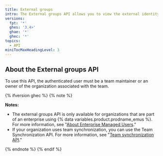 ```yaml
---
title: External groups
intro: The External groups API allows you to view the external identity provider groups that are available to your organization and manage the connection between external groups and teams in your organization.
versions:
  fpt: '*'
  ghes: '3.4>'
  ghae: '*'
  ghec: '*'
topics:
  - API
miniTocMaxHeadingLevel: 3
---
```


## About the External groups API

To use this API, the authenticated user must be a team maintainer or an owner of the organization associated with the team.

{% ifversion ghec %}
{% note %}

**Notes:** 

- The external groups API is only available for organizations that are part of an enterprise using {% data variables.product.prodname_emus %}. For more information, see "[About Enterprise Managed Users](/admin/authentication/managing-your-enterprise-users-with-your-identity-provider/about-enterprise-managed-users)."
- If your organization uses team synchronization, you can use the Team Synchronization API. For more information, see "[Team synchronization API](#team-synchronization)."

{% endnote %}
{% endif %}
